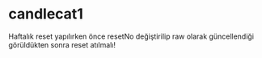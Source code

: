 # candlecat1

Haftalık reset yapılırken önce resetNo değiştirilip raw olarak güncellendiği görüldükten sonra reset atılmalı!
